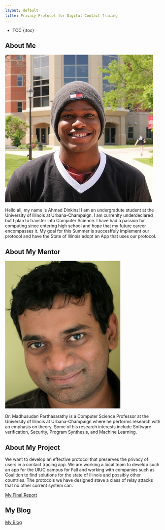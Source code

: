 ```yaml
---
layout: default
title: Privacy Protocol for Digital Contact Tracing
---
```


* TOC
{:toc}

## About Me
![Ahmad Dinkins](/images/Ahmad.jpg)

Hello all, my name is Ahmad Dinkins! I am an undergradute student at the University of Illinois at Urbana-Champaign. I am currenlty underdeclared but I plan to transfer into Computer Science. I have had a passion for computing since entering high school and hope that my future career encompasses it. My goal for this Summer is succesffuly implement our protocol and have the State of Illinois adopt an App that uses our protocol.

## About My Mentor
![Madusudan Parthasrathy](/images/Madhusudan.jpg)

Dr. Madhusudan Parthasarathy is a Computer Science Professor at the University of Illinois at Urbana-Champaign where he performs research with an emphasis on theory. Some of his research interests include Software verification, Security, Program Synthesis, and Machine Learning.

## About My Project

We want to develop an effective protocol that preserves the privacy of users in a contact tracing app. We are working a local team to develop such an app for the UIUC campus for Fall and working with companies such as Coalition to find solutions for the state of Illinois and possibly other countries. The protocols we have designed stave a class of relay attacks that no other current system can.

[My Final Report](files/finalreport.pdf)

## My Blog

[My Blog](blog.html)
